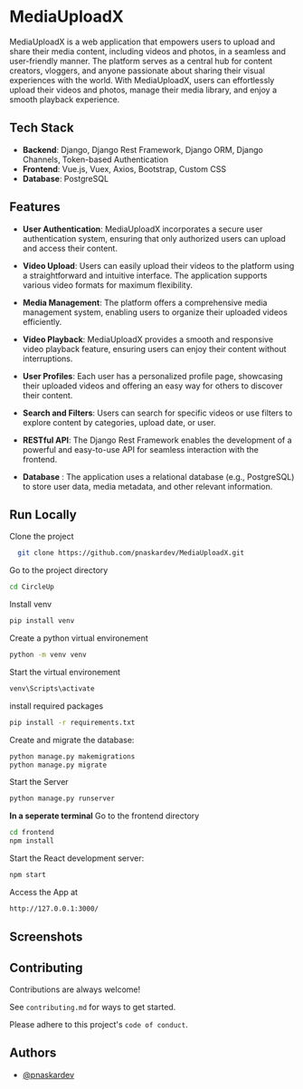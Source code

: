 
# MediaUploadX
MediaUploadX is a web application that empowers users to upload and share their media content, including videos and photos, in a seamless and user-friendly manner. The platform serves as a central hub for content creators, vloggers, and anyone passionate about sharing their visual experiences with the world. With MediaUploadX, users can effortlessly upload their videos and photos, manage their media library, and enjoy a smooth playback experience.
## Tech Stack

- **Backend**: Django, Django Rest Framework, Django ORM, Django Channels, Token-based Authentication
- **Frontend**: Vue.js, Vuex, Axios, Bootstrap, Custom CSS
- **Database**: PostgreSQL


## Features

- **User Authentication**: MediaUploadX incorporates a secure user authentication system, ensuring that only authorized users can upload and access their content.

- **Video Upload**: Users can easily upload their videos to the platform using a straightforward and intuitive interface. The application supports various video formats for maximum flexibility.

- **Media Management**: The platform offers a comprehensive media management system, enabling users to organize their uploaded videos efficiently.

- **Video Playback**: MediaUploadX provides a smooth and responsive video playback feature, ensuring users can enjoy their content without interruptions.

- **User Profiles**: Each user has a personalized profile page, showcasing their uploaded videos and offering an easy way for others to discover their content.

- **Search and Filters**: Users can search for specific videos or use filters to explore content by categories, upload date, or user.

- **RESTful API**: The Django Rest Framework enables the development of a powerful and easy-to-use API for seamless interaction with the frontend.

- **Database** : The application uses a relational database (e.g., PostgreSQL) to store user data, media metadata, and other relevant information.



## Run Locally

Clone the project

```bash
  git clone https://github.com/pnaskardev/MediaUploadX.git
```

Go to the project directory

```bash
cd CircleUp
```
Install venv

```bash
pip install venv
```

Create a python virtual environement

```bash
python -m venv venv
```

Start the virtual environement

```bash
venv\Scripts\activate
```

install required packages

```bash
pip install -r requirements.txt
```
Create and migrate the database:
```bash
python manage.py makemigrations
python manage.py migrate
```
Start the Server
```bash
python manage.py runserver
```

**In a seperate terminal** 
Go to the frontend directory

```bash
cd frontend
npm install
```

Start the React development server:
```bash
npm start

```

Access the App at 

```bash
http://127.0.0.1:3000/
```


## Screenshots



## Contributing

Contributions are always welcome!

See `contributing.md` for ways to get started.

Please adhere to this project's `code of conduct`.


## Authors

- [@pnaskardev](https://www.github.com/pnaskardev)

